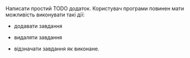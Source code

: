 Написати простий TODO додаток. Користувач програми повинен мати можливість виконувати такі дії:

- додавати завдання

- видаляти завдання

- відзначати завдання як виконане.